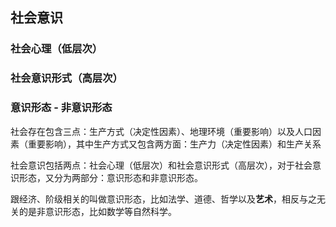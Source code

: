 ## 社会意识 
### 社会心理（低层次） 
### 社会意识形式（高层次）
### 意识形态 - 非意识形态

社会存在包含三点：生产方式（决定性因素）、地理环境（重要影响）以及人口因素（重要影响），其中生产方式又包含两方面：生产力（决定性因素）和生产关系

社会意识包括两点：社会心理（低层次）和社会意识形式（高层次），对于社会意识形态，又分为两部分：意识形态和非意识形态。

跟经济、阶级相关的叫做意识形态，比如法学、道德、哲学以及**艺术**，相反与之无关的是非意识形态，比如数学等自然科学。

